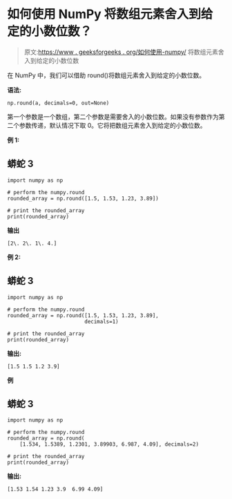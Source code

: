 # 如何使用 NumPy 将数组元素舍入到给定的小数位数？

> 原文:[https://www . geeksforgeeks . org/如何使用-numpy/](https://www.geeksforgeeks.org/how-to-round-array-elements-to-the-given-number-of-decimals-using-numpy/) 将数组元素舍入到给定的小数位数

在 NumPy 中，我们可以借助 round()将数组元素舍入到给定的小数位数。

**语法:**

```
np.round(a, decimals=0, out=None)
```

第一个参数是一个数组，第二个参数是需要舍入的小数位数。如果没有参数作为第二个参数传递，默认情况下取 0。它将把数组元素舍入到给定的小数位数。

**例 1:**

## 蟒蛇 3

```
import numpy as np

# perform the numpy.round
rounded_array = np.round([1.5, 1.53, 1.23, 3.89])

# print the rounded_array
print(rounded_array)
```

**输出**

```
[2\. 2\. 1\. 4.]

```

**例 2:**

## 蟒蛇 3

```
import numpy as np

# perform the numpy.round
rounded_array = np.round([1.5, 1.53, 1.23, 3.89], 
                         decimals=1)

# print the rounded_array
print(rounded_array)
```

**输出:**

```
[1.5 1.5 1.2 3.9]

```

**例**

## 蟒蛇 3

```
import numpy as np

# perform the numpy.round
rounded_array = np.round(
    [1.534, 1.5389, 1.2301, 3.89903, 6.987, 4.09], decimals=2)

# print the rounded_array
print(rounded_array)
```

**输出:**

```
[1.53 1.54 1.23 3.9  6.99 4.09]

```